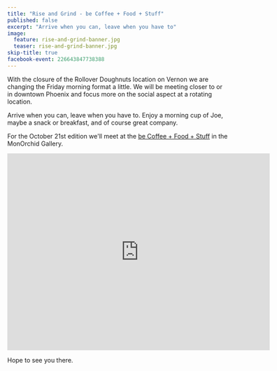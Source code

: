 ```yaml
---
title: "Rise and Grind - be Coffee + Food + Stuff"
published: false
excerpt: "Arrive when you can, leave when you have to"
image:
  feature: rise-and-grind-banner.jpg
  teaser: rise-and-grind-banner.jpg
skip-title: true
facebook-event: 226643847738388
---
```


With the closure of the Rollover Doughnuts location on Vernon we are changing the Friday morning format a little.
We will be meeting closer to or in downtown Phoenix and focus more on the social aspect at a rotating location.

Arrive when you can, leave when you have to.
Enjoy a morning cup of Joe, maybe a snack or breakfast, and of course great company.


For the October 21st edition we'll meet at the [be Coffee + Food + Stuff](http://www.conceptuallysocial.com/) in the MonOrchid Gallery.

<iframe src="https://www.google.com/maps/embed?pb=!1m14!1m8!1m3!1d13314.511613255709!2d-112.0705301!3d33.4589996!3m2!1i1024!2i768!4f13.1!3m3!1m2!1s0x0%3A0xb384af2e4fda9135!2sbe+Coffee+%2B+Food+%2B+Stuff!5e0!3m2!1sen!2sus!4v1476827422773" width="600" height="450" frameborder="0" style="border:0" allowfullscreen></iframe>

Hope to see you there.
